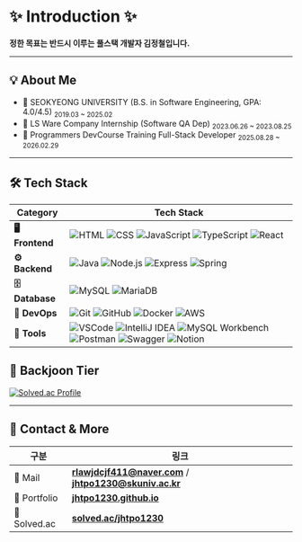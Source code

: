 #  ✨ Introduction ✨

**정한 목표는 반드시 이루는 풀스택 개발자 김정철입니다.**

---

## 💡 About Me


- 🏫 SEOKYEONG UNIVERSITY (B.S. in Software Engineering, GPA: 4.0/4.5)
  <sub>2019.03 ~ 2025.02</sub>
- 🏢 LS Ware Company Internship (Software QA Dep)
  <sub>2023.06.26 ~ 2023.08.25</sub>
- 📖 Programmers DevCourse Training Full-Stack Developer
  <sub>2025.08.28 ~ 2026.02.29</sub>

---

## 🛠 Tech Stack

| Category | Tech Stack |
|----------|------------|
| **🖥️ Frontend** | ![HTML](https://img.shields.io/badge/HTML-E34F26?style=flat&logo=html5&logoColor=white) ![CSS](https://img.shields.io/badge/CSS-1572B6?style=flat&logo=css3&logoColor=white) ![JavaScript](https://img.shields.io/badge/JavaScript-F7DF1E?style=flat&logo=javascript&logoColor=black) ![TypeScript](https://img.shields.io/badge/TypeScript-3178C6?style=flat&logo=typescript&logoColor=white) ![React](https://img.shields.io/badge/React-61DAFB?style=flat&logo=react&logoColor=black) |
| **⚙️ Backend**  | ![Java](https://img.shields.io/badge/Java-007396?style=flat&logo=java&logoColor=white) ![Node.js](https://img.shields.io/badge/Node.js-339933?style=flat&logo=node.js&logoColor=white) ![Express](https://img.shields.io/badge/Express-000000?style=flat&logo=express&logoColor=white) ![Spring](https://img.shields.io/badge/Spring-6DB33F?style=flat&logo=spring&logoColor=white) |
| **🗄️ Database** | ![MySQL](https://img.shields.io/badge/MySQL-4479A1?style=flat&logo=mysql&logoColor=white) ![MariaDB](https://img.shields.io/badge/MariaDB-003545?style=flat&logo=mariadb&logoColor=white) |
| **🚀 DevOps** | ![Git](https://img.shields.io/badge/Git-F05032?style=flat&logo=git&logoColor=white) ![GitHub](https://img.shields.io/badge/GitHub-181717?style=flat&logo=github&logoColor=white) ![Docker](https://img.shields.io/badge/Docker-2496ED?style=flat&logo=docker&logoColor=white) ![AWS](https://img.shields.io/badge/AWS-232F3E?style=flat&logo=amazonaws&logoColor=white) |
| **🧰 Tools** | ![VSCode](https://img.shields.io/badge/VSCode-007ACC?style=flat&logo=visual-studio-code&logoColor=white) ![IntelliJ IDEA](https://img.shields.io/badge/IntelliJ%20IDEA-000000?style=flat&logo=intellijidea&logoColor=white) ![MySQL Workbench](https://img.shields.io/badge/MySQL%20Workbench-4479A1?style=flat&logo=mysql&logoColor=white) ![Postman](https://img.shields.io/badge/Postman-FF6C37?style=flat&logo=postman&logoColor=white) ![Swagger](https://img.shields.io/badge/Swagger-85EA2D?style=flat&logo=swagger&logoColor=white) ![Notion](https://img.shields.io/badge/Notion-000000?style=flat&logo=notion&logoColor=white) |



## 🥇 Backjoon Tier

[![Solved.ac Profile](http://mazassumnida.wtf/api/v2/generate_badge?boj=jhtpo1230)](https://solved.ac/jhtpo1230/)

---

## 🔗 Contact & More

| 구분 | 링크 |
|------|------|
| 📩 Mail | **rlawjdcjf411@naver.com** / **jhtpo1230@skuniv.ac.kr** |
| 📁 Portfolio | [**jhtpo1230.github.io**](https://jhtpo1230.github.io) |
| 📘 Solved.ac | [**solved.ac/jhtpo1230**](https://solved.ac/jhtpo1230) |


